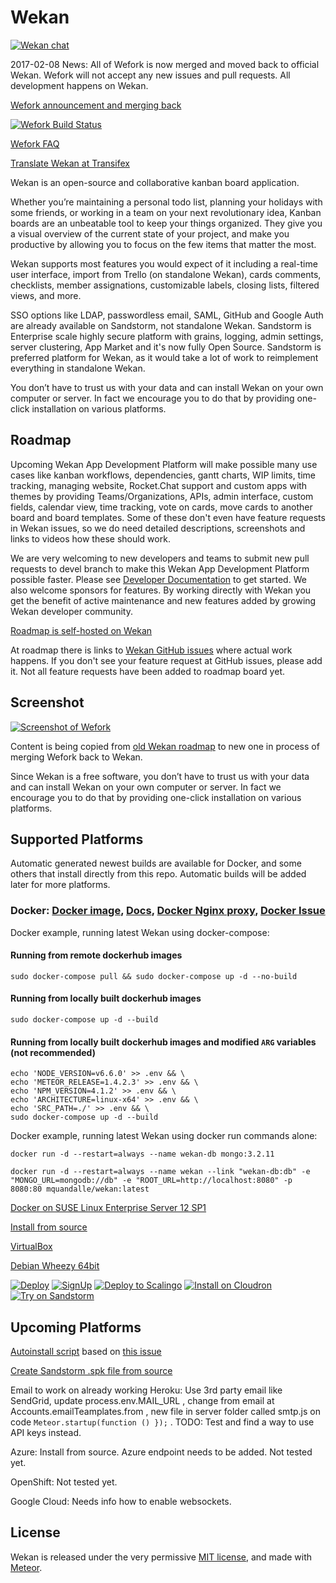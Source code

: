# Wekan

[![Wekan chat][vanila_badge]][vanila_chat]

2017-02-08 News: All of Wefork is now merged and moved back to official
Wekan. Wefork will not accept any new issues and pull requests.
All development happens on Wekan.

[Wefork announcement and merging back][fork_announcement]

[![Wefork Build Status][travis_badge]][travis_status]

[Wefork FAQ][fork_faq]

[Translate Wekan at Transifex][translate_wekan]

Wekan is an open-source and collaborative kanban board application.

Whether you’re maintaining a personal todo list, planning your holidays with
some friends, or working in a team on your next revolutionary idea, Kanban
boards are an unbeatable tool to keep your things organized. They give you a
visual overview of the current state of your project, and make you productive by
allowing you to focus on the few items that matter the most.

Wekan supports most features you would expect of it including a real-time user
interface, import from Trello (on standalone Wekan), cards comments, checklists,
member assignations, customizable labels, closing lists, filtered views, and more.

SSO options like LDAP, passwordless email, SAML, GitHub and Google Auth are
already available on Sandstorm, not standalone Wekan. Sandstorm is Enterprise
scale highly secure platform with grains, logging, admin settings,
server clustering, App Market and it's now fully Open Source. Sandstorm is
preferred platform for Wekan, as it would take a lot of work to reimplement
everything in standalone Wekan.

You don’t have to trust us with your data and can install Wekan on your own
computer or server. In fact we encourage you to do that by providing
one-click installation on various platforms.

## Roadmap

Upcoming Wekan App Development Platform will make possible
many use cases like kanban workflows, dependencies, gantt charts,
WIP limits, time tracking, managing website, Rocket.Chat support
and custom apps with themes by providing Teams/Organizations,
APIs, admin interface, custom fields, calendar view, time tracking,
vote on cards, move cards to another board and board templates.
Some of these don't even have feature requests in Wekan issues,
so we do need detailed descriptions, screenshots and links to
videos how these should work.

We are very welcoming to new developers and teams to submit new pull
requests to devel branch to make this Wekan App Development Platform possible
faster. Please see [Developer Documentation][dev_docs] to get started.
We also welcome sponsors for features. By working directly with Wekan you
get the benefit of active maintenance and new features added by
growing Wekan developer community.

[Roadmap is self-hosted on Wekan][roadmap_wefork]

At roadmap there is links to [Wekan GitHub issues][wekan_issues] where actual
work happens. If you don't see your feature request at GitHub issues,
please add it. Not all feature requests have been added to roadmap board yet.

## Screenshot

[![Screenshot of Wefork][screenshot_wefork]][roadmap_wefork]

Content is being copied from [old Wekan roadmap][roadmap_wekan] to
new one in process of merging Wefork back to Wekan.

Since Wekan is a free software, you don’t have to trust us with your data and can
install Wekan on your own computer or server. In fact we encourage you to do
that by providing one-click installation on various platforms.

## Supported Platforms

Automatic generated newest builds are available for Docker, and some others that
install directly from this repo. Automatic builds will be added later for more
platforms.

### Docker: [Docker image][docker_image], [Docs][docker_docs], [Docker Nginx proxy][docker_nginxproxy], [Docker Issue][docker_issue]

Docker example, running latest Wekan using docker-compose:

#### Running from remote dockerhub images
```
sudo docker-compose pull && sudo docker-compose up -d --no-build
```

#### Running from locally built dockerhub images
```
sudo docker-compose up -d --build
```

#### Running from locally built dockerhub images and modified `ARG` variables (not recommended)
```
echo 'NODE_VERSION=v6.6.0' >> .env && \
echo 'METEOR_RELEASE=1.4.2.3' >> .env && \
echo 'NPM_VERSION=4.1.2' >> .env && \
echo 'ARCHITECTURE=linux-x64' >> .env && \
echo 'SRC_PATH=./' >> .env && \
sudo docker-compose up -d --build
```

Docker example, running latest Wekan using docker run commands alone:
```
docker run -d --restart=always --name wekan-db mongo:3.2.11

docker run -d --restart=always --name wekan --link "wekan-db:db" -e "MONGO_URL=mongodb://db" -e "ROOT_URL=http://localhost:8080" -p 8080:80 mquandalle/wekan:latest
```

[Docker on SUSE Linux Enterprise Server 12 SP1][sles]

[Install from source][install_source]

[VirtualBox][virtualbox]

[Debian Wheezy 64bit][debian_wheezy]

[![Deploy][heroku_button]][heroku_deploy]
[![SignUp][indiehosters_button]][indiehosters_saas]
[![Deploy to Scalingo][scalingo_button]][scalingo_deploy]
[![Install on Cloudron][cloudron_button]][cloudron_install]
[![Try on Sandstorm][sandstorm_button]][sandstorm_appdemo]


## Upcoming Platforms

[Autoinstall script][autoinstall] based on [this issue][autoinstall_issue]

[Create Sandstorm .spk file from source][sandstorm_spk]

Email to work on already working Heroku: Use 3rd party
email like SendGrid, update process.env.MAIL_URL ,
change from email at Accounts.emailTeamplates.from ,
new file in server folder called smtp.js on code
`Meteor.startup(function () });` .
TODO: Test and find a way to use API keys instead.

Azure: Install from source. Azure endpoint needs to be added. Not tested yet.

OpenShift: Not tested yet.

Google Cloud: Needs info how to enable websockets.

## License

Wekan is released under the very permissive [MIT license](LICENSE), and made
with [Meteor](https://www.meteor.com).

[vanila_badge]: https://vanila.io/img/join-chat-button2.png
[vanila_chat]: https://chat.vanila.io/channel/wekan
[fork_faq]: https://github.com/wefork/wekan/wiki/FAQ
[fork_announcement]: https://github.com/wekan/wekan/issues/640#issuecomment-276383458
[screenshot_wekan]: http://i.imgur.com/cI4jW2h.png
[screenshot_wefork]: http://i.imgur.com/auWUKxO.png
[roadmap_wekan]: http://try.wekan.io/b/MeSsFJaSqeuo9M6bs/wekan-roadmap
[roadmap_wefork]: https://wekan.indie.host/b/t2YaGmyXgNkppcFBq/wekan-fork-roadmap
[wekan_issues]: https://github.com/wekan/wekan/issues
[wefork_issues]: https://github.com/wefork/wekan/issues
[sandstorm_button]: https://img.shields.io/badge/try-Wekan%20on%20Sandstorm-783189.svg
[sandstorm_appdemo]: https://demo.sandstorm.io/appdemo/m86q05rdvj14yvn78ghaxynqz7u2svw6rnttptxx49g1785cdv1h
[docker_image]: https://hub.docker.com/r/mquandalle/wekan/
[heroku_button]: https://www.herokucdn.com/deploy/button.png
[heroku_deploy]: https://heroku.com/deploy?template=https://github.com/wefork/wekan/tree/master
[indiehosters_button]: https://indie.host/signup.png
[indiehosters_saas]: https://indiehosters.net/shop/product/wekan-20
[scalingo_button]: https://cdn.scalingo.com/deploy/button.svg
[scalingo_deploy]: https://my.scalingo.com/deploy?source=https://github.com/wefork/wekan#master
[cloudron_button]: https://cloudron.io/img/button.svg
[cloudron_install]: https://cloudron.io/button.html?app=io.wekan.cloudronapp
[debian_wheezy]: https://github.com/soohwa/sps/blob/master/example/docs/1/wekan.md
[travis_badge]: https://travis-ci.org/wefork/wekan.svg?branch=devel
[travis_status]: https://travis-ci.org/wefork/wekan
[install_source]: https://github.com/wefork/wekan/wiki/Install-from-source
[sles]: https://github.com/wekan/wekan/wiki/Install-Wekan-Docker-on-SUSE-Linux-Enterprise-Server-12-SP1
[virtualbox]: https://github.com/wekan/wekan/wiki/virtual-appliance
[sandstorm_spk]: https://github.com/wefork/wekan/issues/36
[docker_image]: https://hub.docker.com/r/mquandalle/wekan/
[docker_docs]: https://github.com/wefork/wekan/wiki/Docker
[docker_nginxproxy]: https://github.com/wefork/wekan/wiki/Docker-NginxProxy
[docker_issue]: https://github.com/wefork/wekan/issues/33
[translate_wekan]: https://www.transifex.com/wekan/wekan/
[autoinstall]: https://github.com/wefork/wekan-autoinstall
[autoinstall_issue]: https://github.com/anselal/wekan/issues/18
[dev_docs]: https://github.com/wekan/wekan/wiki/Developer-Documentation
